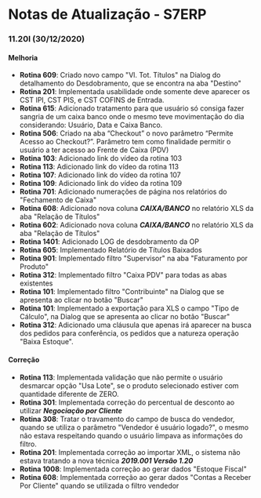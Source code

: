 # Notas de Atualização - S7ERP

### 11.20I (30/12/2020)

#### Melhoria

 * **Rotina 609**: Criado novo campo "Vl. Tot. Títulos" na Dialog do detalhamento do Desdobramento, que se encontra na aba "Destino" 
 * **Rotina 201**: Implementada usabilidade onde somente deve aparecer os CST IPI, CST PIS, e CST COFINS de Entrada.
 * **Rotina 615**: Adicionado tratamento para que usuário só consiga fazer sangria de um caixa banco onde o mesmo teve movimentação do dia considerando: Usuário, Data e Caixa Banco.
 * **Rotina 506**: Criado na aba “Checkout” o novo parâmetro “Permite Acesso ao Checkout?”. Parâmetro tem como finalidade permitir o usuário a ter acesso ao Frente de Caixa (PDV)
 * **Rotina 103**: Adicionado link do vídeo da rotina 103
 * **Rotina 113**: Adicionado link do vídeo da rotina 113
 * **Rotina 107**: Adicionado link do vídeo da rotina 107
 * **Rotina 109**: Adicionado link do vídeo da rotina 109
 * **Rotina 701**: Adicionado numerações de página nos relatórios do "Fechamento de Caixa"
 * **Rotina 608**: Adicionado nova coluna ***CAIXA/BANCO*** no relatório XLS da aba "Relação de Títulos"
 * **Rotina 602**: Adicionado nova coluna ***CAIXA/BANCO*** no relatório XLS da aba "Relação de Títulos"
 * **Rotina 1401**: Adicionado LOG de desdobramento da OP
 * **Rotina 605**: Implementado Relatório de Títulos Baixados
 * **Rotina 901**: Implementado filtro "Supervisor" na aba "Faturamento por Produto"
 * **Rotina 312**: Implementado filtro "Caixa PDV" para todas as abas existentes
 * **Rotina 101**: Implementado filtro "Contribuinte" na Dialog que se apresenta ao clicar no botão "Buscar"
 * **Rotina 101**: Implementado a exportação para XLS o campo "Tipo de Cálculo", na Dialog que se apresenta ao clicar no botão "Buscar"
 * **Rotina 312**: Adicionado uma cláusula que apenas irá aparecer na busca dos pedidos para conferência, os pedidos que a natureza operação "Baixa Estoque".
 
 #### Correção
 
 * **Rotina 113**: Implementada validação que não permite o usuário desmarcar opção "Usa Lote", se o produto selecionado estiver com quantidade diferente de ZERO.
 * **Rotina 301**: Implementada correção do percentual de desconto ao utilizar ***Negociação por Cliente***
 * **Rotina 308**: Tratar o travamento do campo de busca do vendedor, quando se utiliza o parâmetro "Vendedor é usuário logado?", o mesmo não estava respeitando quando o usuário limpava as informações do filtro.
 * **Rotina 201**: Implementada correção ao importar XML, o sistema não estava tratando a nova técnica ***2019.001 Versão 1.20***
 * **Rotina 1008**: Implementada correção ao gerar dados "Estoque Fiscal"
 * **Rotina 608**: Implementada correção ao gerar dados "Contas a Receber Por Cliente" quando se utilizada o filtro vendedor
 
